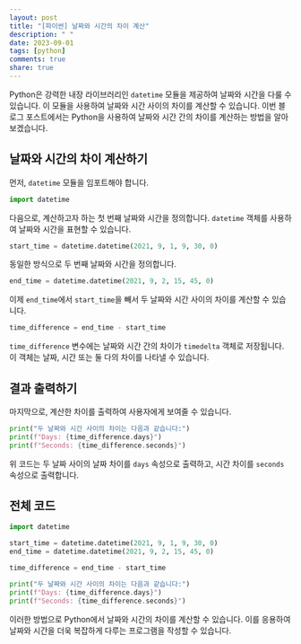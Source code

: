 ```yaml
---
layout: post
title: "[파이썬] 날짜와 시간의 차이 계산"
description: " "
date: 2023-09-01
tags: [python]
comments: true
share: true
---
```


Python은 강력한 내장 라이브러리인 `datetime` 모듈을 제공하여 날짜와 시간을 다룰 수 있습니다. 이 모듈을 사용하여 날짜와 시간 사이의 차이를 계산할 수 있습니다. 이번 블로그 포스트에서는 Python을 사용하여 날짜와 시간 간의 차이를 계산하는 방법을 알아보겠습니다.

## 날짜와 시간의 차이 계산하기

먼저, `datetime` 모듈을 임포트해야 합니다.

```python
import datetime
```

다음으로, 계산하고자 하는 첫 번째 날짜와 시간을 정의합니다. `datetime` 객체를 사용하여 날짜와 시간을 표현할 수 있습니다.

```python
start_time = datetime.datetime(2021, 9, 1, 9, 30, 0)
```

동일한 방식으로 두 번째 날짜와 시간을 정의합니다.

```python
end_time = datetime.datetime(2021, 9, 2, 15, 45, 0)
```

이제 `end_time`에서 `start_time`을 빼서 두 날짜와 시간 사이의 차이를 계산할 수 있습니다.

```python
time_difference = end_time - start_time
```

`time_difference` 변수에는 날짜와 시간 간의 차이가 `timedelta` 객체로 저장됩니다. 이 객체는 날짜, 시간 또는 둘 다의 차이를 나타낼 수 있습니다.

## 결과 출력하기

마지막으로, 계산한 차이를 출력하여 사용자에게 보여줄 수 있습니다.

```python
print("두 날짜와 시간 사이의 차이는 다음과 같습니다:")
print(f"Days: {time_difference.days}")
print(f"Seconds: {time_difference.seconds}")
```

위 코드는 두 날짜 사이의 날짜 차이를 `days` 속성으로 출력하고, 시간 차이를 `seconds` 속성으로 출력합니다.

## 전체 코드

```python
import datetime

start_time = datetime.datetime(2021, 9, 1, 9, 30, 0)
end_time = datetime.datetime(2021, 9, 2, 15, 45, 0)

time_difference = end_time - start_time

print("두 날짜와 시간 사이의 차이는 다음과 같습니다:")
print(f"Days: {time_difference.days}")
print(f"Seconds: {time_difference.seconds}")
```

이러한 방법으로 Python에서 날짜와 시간의 차이를 계산할 수 있습니다. 이를 응용하여 날짜와 시간을 더욱 복잡하게 다루는 프로그램을 작성할 수 있습니다.